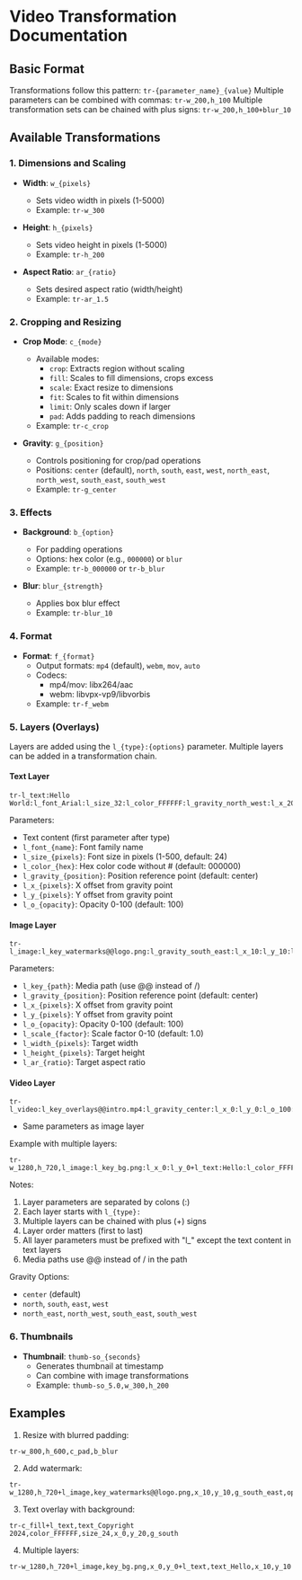 
# Video Transformation Documentation

## Basic Format
Transformations follow this pattern: `tr-{parameter_name}_{value}`
Multiple parameters can be combined with commas: `tr-w_200,h_100`
Multiple transformation sets can be chained with plus signs: `tr-w_200,h_100+blur_10`

## Available Transformations

### 1. Dimensions and Scaling
- **Width**: `w_{pixels}`
  - Sets video width in pixels (1-5000)
  - Example: `tr-w_300`

- **Height**: `h_{pixels}`
  - Sets video height in pixels (1-5000)
  - Example: `tr-h_200`

- **Aspect Ratio**: `ar_{ratio}`
  - Sets desired aspect ratio (width/height)
  - Example: `tr-ar_1.5`

### 2. Cropping and Resizing
- **Crop Mode**: `c_{mode}`
  - Available modes:
    - `crop`: Extracts region without scaling
    - `fill`: Scales to fill dimensions, crops excess
    - `scale`: Exact resize to dimensions
    - `fit`: Scales to fit within dimensions
    - `limit`: Only scales down if larger
    - `pad`: Adds padding to reach dimensions
  - Example: `tr-c_crop`

- **Gravity**: `g_{position}`
  - Controls positioning for crop/pad operations
  - Positions: `center` (default), `north`, `south`, `east`, `west`, `north_east`, `north_west`, `south_east`, `south_west`
  - Example: `tr-g_center`

### 3. Effects
- **Background**: `b_{option}`
  - For padding operations
  - Options: hex color (e.g., `000000`) or `blur`
  - Example: `tr-b_000000` or `tr-b_blur`

- **Blur**: `blur_{strength}`
  - Applies box blur effect
  - Example: `tr-blur_10`

### 4. Format
- **Format**: `f_{format}`
  - Output formats: `mp4` (default), `webm`, `mov`, `auto`
  - Codecs:
    - mp4/mov: libx264/aac
    - webm: libvpx-vp9/libvorbis
  - Example: `tr-f_webm`

### 5. Layers (Overlays)
Layers are added using the `l_{type}:{options}` parameter. Multiple layers can be added in a transformation chain.

#### Text Layer
```
tr-l_text:Hello World:l_font_Arial:l_size_32:l_color_FFFFFF:l_gravity_north_west:l_x_20:l_y_20:l_o_100
```
Parameters:
- Text content (first parameter after type)
- `l_font_{name}`: Font family name
- `l_size_{pixels}`: Font size in pixels (1-500, default: 24)
- `l_color_{hex}`: Hex color code without # (default: 000000)
- `l_gravity_{position}`: Position reference point (default: center)
- `l_x_{pixels}`: X offset from gravity point
- `l_y_{pixels}`: Y offset from gravity point
- `l_o_{opacity}`: Opacity 0-100 (default: 100)

#### Image Layer
```
tr-l_image:l_key_watermarks@@logo.png:l_gravity_south_east:l_x_10:l_y_10:l_o_50:l_scale_1.0:l_width_100:l_height_100:l_ar_1.5
```
Parameters:
- `l_key_{path}`: Media path (use @@ instead of /)
- `l_gravity_{position}`: Position reference point (default: center)
- `l_x_{pixels}`: X offset from gravity point
- `l_y_{pixels}`: Y offset from gravity point
- `l_o_{opacity}`: Opacity 0-100 (default: 100)
- `l_scale_{factor}`: Scale factor 0-10 (default: 1.0)
- `l_width_{pixels}`: Target width
- `l_height_{pixels}`: Target height
- `l_ar_{ratio}`: Target aspect ratio

#### Video Layer
```
tr-l_video:l_key_overlays@@intro.mp4:l_gravity_center:l_x_0:l_y_0:l_o_100:l_scale_1.0
```
- Same parameters as image layer

Example with multiple layers:
```
tr-w_1280,h_720,l_image:l_key_bg.png:l_x_0:l_y_0+l_text:Hello:l_color_FFFFFF:l_x_10:l_y_10
```

Notes:
1. Layer parameters are separated by colons (:)
2. Each layer starts with `l_{type}:`
3. Multiple layers can be chained with plus (+) signs
4. Layer order matters (first to last)
5. All layer parameters must be prefixed with "l_" except the text content in text layers
6. Media paths use @@ instead of / in the path

Gravity Options:
- `center` (default)
- `north`, `south`, `east`, `west`
- `north_east`, `north_west`, `south_east`, `south_west`

### 6. Thumbnails
- **Thumbnail**: `thumb-so_{seconds}`
  - Generates thumbnail at timestamp
  - Can combine with image transformations
  - Example: `thumb-so_5.0,w_300,h_200`

## Examples

1. Resize with blurred padding:
```
tr-w_800,h_600,c_pad,b_blur
```

2. Add watermark:
```
tr-w_1280,h_720+l_image,key_watermarks@@logo.png,x_10,y_10,g_south_east,op_50
```

3. Text overlay with background:
```
tr-c_fill+l_text,text_Copyright 2024,color_FFFFFF,size_24,x_0,y_20,g_south
```

4. Multiple layers:
```
tr-w_1280,h_720+l_image,key_bg.png,x_0,y_0+l_text,text_Hello,x_10,y_10
```


